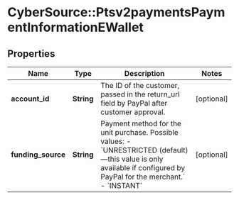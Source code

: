 # CyberSource::Ptsv2paymentsPaymentInformationEWallet

## Properties
Name | Type | Description | Notes
------------ | ------------- | ------------- | -------------
**account_id** | **String** | The ID of the customer, passed in the return_url field by PayPal after customer approval. | [optional] 
**funding_source** | **String** | Payment method for the unit purchase. Possible values: - &#x60;UNRESTRICTED (default)—this value is only available if configured by PayPal for the merchant.&#x60; - &#x60;INSTANT&#x60;  | [optional] 


